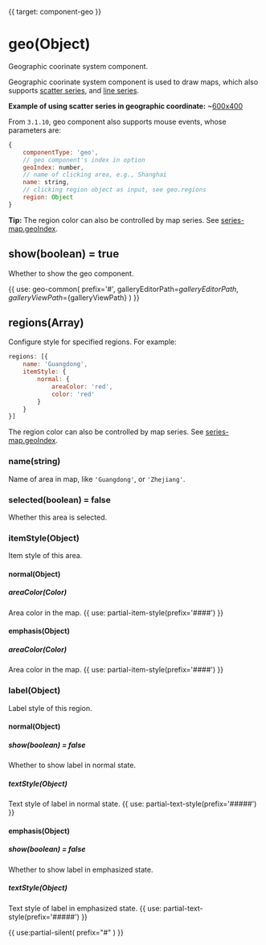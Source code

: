 {{ target: component-geo }}

# geo(Object)

Geographic coorinate system component.

Geographic coorinate system component is used to draw maps, which also supports [scatter series](~series-scatter), and [line series](~series-lines).

**Example of using scatter series in geographic coordinate:**
~[600x400](${galleryViewPath}scatter-map&edit=1&reset=1)


From `3.1.10`, geo component also supports mouse events, whose parameters are:

```js
{
    componentType: 'geo',
    // geo component's index in option
    geoIndex: number,
    // name of clicking area, e.g., Shanghai
    name: string,
    // clicking region object as input, see geo.regions
    region: Object
}
```

**Tip:**
The region color can also be controlled by map series. See [series-map.geoIndex](~series-map.geoIndex).


## show(boolean) = true

Whether to show the geo component.

{{ use: geo-common(
    prefix='#',
    galleryEditorPath=${galleryEditorPath},
    galleryViewPath=${galleryViewPath}
) }}

## regions(Array)
Configure style for specified regions.
For example:
```js
regions: [{
    name: 'Guangdong',
    itemStyle: {
        normal: {
            areaColor: 'red',
            color: 'red'
        }
    }
}]
```

The region color can also be controlled by map series. See [series-map.geoIndex](~series-map.geoIndex).


### name(string)
Name of area in map, like `'Guangdong'`, or `'Zhejiang'`.

### selected(boolean) = false
Whether this area is selected.

### itemStyle(Object)
Item style of this area.
#### normal(Object)
##### areaColor(Color)
Area color in the map.
{{ use: partial-item-style(prefix='####') }}
#### emphasis(Object)
##### areaColor(Color)
Area color in the map.
{{ use: partial-item-style(prefix='####') }}

### label(Object)
Label style of this region.
#### normal(Object)
##### show(boolean) = false
Whether to show label in normal state.
##### textStyle(Object)
Text style of label in normal state.
{{ use: partial-text-style(prefix='#####') }}
#### emphasis(Object)
##### show(boolean) = false
Whether to show label in emphasized state.
##### textStyle(Object)
Text style of label in emphasized state.
{{ use: partial-text-style(prefix='#####') }}



{{ use:partial-silent(
    prefix="#"
) }}
